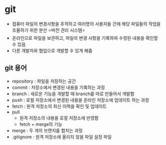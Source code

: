 # git
- 컴퓨터 파일의 변경사항을 추적하고 여러명의 사용자들 간에 해당 파일들의 작업을 조율하기 위한 분산 ⭐버전 관리 시스템⭐
- 온라인으로 파일을 보관하고, 파일의 변경 사항을 기록하여 수정된 내용을 확인할 수 있음
- 다른 개발자와 협업으로 개발할 수 있게 해줌
## git 용어
- repository : 파일을 저장하는 공간
- commit : 저장소에서 변경된 내용을 기록하는 과정
- branch : 새로운 기능을 개발할 때 branch를 따로 만들어서 개발함
- push : 로컬 저장소에서 변경된 내용을 온라인 저장소에 업데이트 하는 과정
- fetch : 원격 저장소의 최신 이력을 확인 및 업데이트
- pull
  - 원격 저장소의 내용을 로컬 저장소에 반영함
  - fetch + merge의 기능
- merge : 두 개의 브랜치를 합치는 과정
- .gitignore : 원격 저장소에 올리지 않을 파일 설정 파일